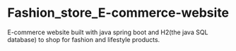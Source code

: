 # Fashion_store_E-commerce-website
E-commerce website built with java spring boot and H2(the java SQL database) to shop for fashion and lifestyle products.
